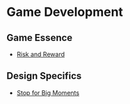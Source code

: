 # Game Development

## Game Essence

- [Risk and Reward](risk_reward.md)

## Design Specifics

- [Stop for Big Moments](big_moments.md)

